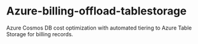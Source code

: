 # Azure-billing-offload-tablestorage
Azure Cosmos DB cost optimization with automated tiering to Azure Table Storage for billing records.
